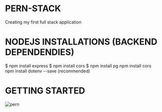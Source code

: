 # PERN-STACK 
Creating my first full stack application
# NODEJS INSTALLATIONS (BACKEND DEPENDENDIES)
$ npm install express
$ npm install cors
$ npm install pg
npm install cors
npm install dotenv --save (recommended)


# GETTING STARTED
![pern](https://github.com/AnthonyEmm/PERN-STACK/assets/85039578/db8325b7-9e2e-4cf0-b37d-3b5a9f20f32f)
